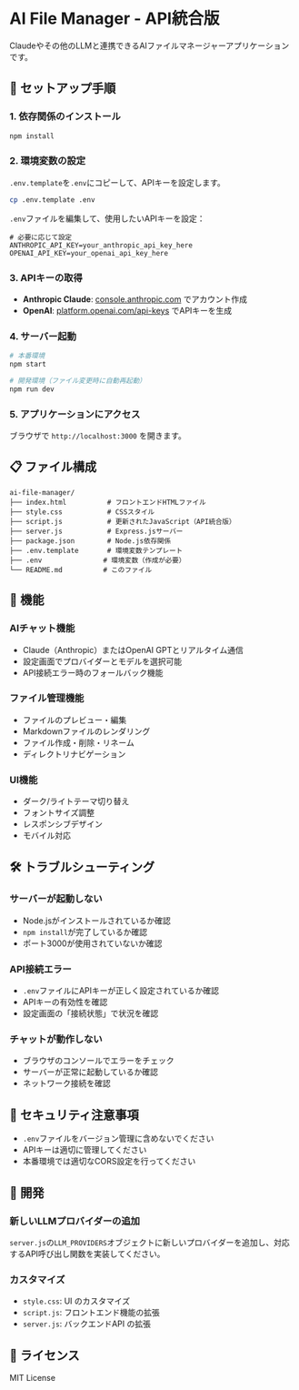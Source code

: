 # AI File Manager - API統合版

Claudeやその他のLLMと連携できるAIファイルマネージャーアプリケーションです。

## 🚀 セットアップ手順

### 1. 依存関係のインストール

```bash
npm install
```

### 2. 環境変数の設定

`.env.template`を`.env`にコピーして、APIキーを設定します。

```bash
cp .env.template .env
```

`.env`ファイルを編集して、使用したいAPIキーを設定：

```env
# 必要に応じて設定
ANTHROPIC_API_KEY=your_anthropic_api_key_here
OPENAI_API_KEY=your_openai_api_key_here
```

### 3. APIキーの取得

- **Anthropic Claude**: [console.anthropic.com](https://console.anthropic.com/) でアカウント作成
- **OpenAI**: [platform.openai.com/api-keys](https://platform.openai.com/api-keys) でAPIキーを生成

### 4. サーバー起動

```bash
# 本番環境
npm start

# 開発環境（ファイル変更時に自動再起動）
npm run dev
```

### 5. アプリケーションにアクセス

ブラウザで `http://localhost:3000` を開きます。

## 📋 ファイル構成

```
ai-file-manager/
├── index.html          # フロントエンドHTMLファイル
├── style.css           # CSSスタイル
├── script.js           # 更新されたJavaScript（API統合版）
├── server.js           # Express.jsサーバー
├── package.json        # Node.js依存関係
├── .env.template       # 環境変数テンプレート
├── .env               # 環境変数（作成が必要）
└── README.md          # このファイル
```

## 🔧 機能

### AIチャット機能
- Claude（Anthropic）またはOpenAI GPTとリアルタイム通信
- 設定画面でプロバイダーとモデルを選択可能
- API接続エラー時のフォールバック機能

### ファイル管理機能
- ファイルのプレビュー・編集
- Markdownファイルのレンダリング
- ファイル作成・削除・リネーム
- ディレクトリナビゲーション

### UI機能
- ダーク/ライトテーマ切り替え
- フォントサイズ調整
- レスポンシブデザイン
- モバイル対応

## 🛠️ トラブルシューティング

### サーバーが起動しない
- Node.jsがインストールされているか確認
- `npm install`が完了しているか確認
- ポート3000が使用されていないか確認

### API接続エラー
- `.env`ファイルにAPIキーが正しく設定されているか確認
- APIキーの有効性を確認
- 設定画面の「接続状態」で状況を確認

### チャットが動作しない
- ブラウザのコンソールでエラーをチェック
- サーバーが正常に起動しているか確認
- ネットワーク接続を確認

## 🔐 セキュリティ注意事項

- `.env`ファイルをバージョン管理に含めないでください
- APIキーは適切に管理してください
- 本番環境では適切なCORS設定を行ってください

## 📝 開発

### 新しいLLMプロバイダーの追加

`server.js`の`LLM_PROVIDERS`オブジェクトに新しいプロバイダーを追加し、対応するAPI呼び出し関数を実装してください。

### カスタマイズ

- `style.css`: UI のカスタマイズ
- `script.js`: フロントエンド機能の拡張
- `server.js`: バックエンドAPI の拡張

## 📄 ライセンス

MIT License